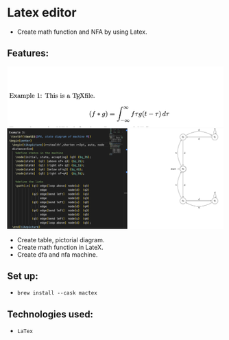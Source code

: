 # Latex editor

- Create math function and NFA by using Latex.

## Features:
![math](math.png)
![M machine](mMachine.png)


- Create table, pictorial diagram.
- Create math function in LateX.
- Create dfa and nfa machine.

## Set up:
- `brew install --cask mactex`

## Technologies used:
- `LaTex`

